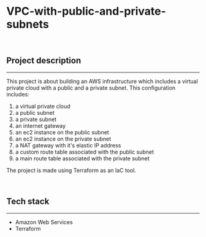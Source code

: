 # VPC-with-public-and-private-subnets

<br>

## Project description

---

This project is about building an AWS infrastructure which includes a virtual private cloud with a public and a private subnet. This configuration includes:

1. a virtual private cloud
2. a public subnet
3. a private subnet
4. an internet gateway
5. an ec2 instance on the public subnet
6. an ec2 instance on the private subnet
7. a NAT gateway with it's elastic IP address
8. a custom route table associated with the public subnet
9. a main route table associated with the private subnet

The project is made using Terraform as an IaC tool.    

<br>


## Tech stack

---

- Amazon Web Services
- Terraform